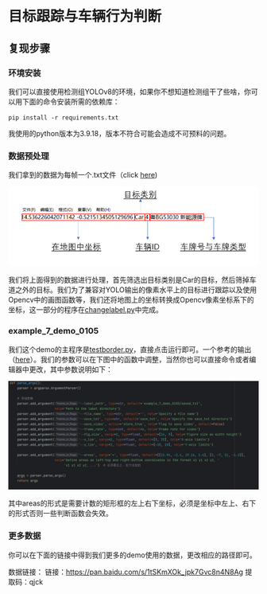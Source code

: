 # 目标跟踪与车辆行为判断

## 复现步骤

### 环境安装

我们可以直接使用检测组YOLOv8的环境，如果你不想知道检测组干了些啥，你可以用下面的命令安装所需的依赖库：

```shell
pip install -r requirements.txt
```

我使用的python版本为3.9.18，版本不符合可能会造成不可预料的问题。



### 数据预处理

我们拿到的数据为每帧一个.txt文件（click [here](.\example_7_demo_0105\saved_points\world_coords_000.txt ))

<img src="./gra/data.png" alt="image-20240108233438141" style="zoom: 67%;" />

我们将上面得到的数据进行处理，首先筛选出目标类别是Car的目标，然后筛掉车道之外的目标。我们为了兼容对YOLO输出的像素水平上的目标进行跟踪以及使用Opencv中的画图函数等，我们还将地图上的坐标转换成Opencv像素坐标系下的坐标，这一部分的程序在[changelabel.py](changelabel.py)中完成。

### example_7_demo_0105 

我们这个demo的主程序是[testborder.py](testborder.py)，直接点击运行即可。一个参考的输出（[here](video_out/exp2024-01-07_10-26-08.mp4)）。我们的参数可以在下图中的函数中调整，当然你也可以直接命令或者编辑器中更改，其中参数说明如下：

<img src=".\gra\image-20240108235218343.png" alt="image-20240108235218343" style="zoom:80%;" />

其中areas的形式是需要计数的矩形框的左上右下坐标，必须是坐标中左上、右下的形式否则一些判断函数会失效。

### 更多数据

你可以在下面的链接中得到我们更多的demo使用的数据，更改相应的路径即可。

数据链接：
链接：https://pan.baidu.com/s/1tSKmXOk_jpk7Gvc8n4N8Ag 
提取码：qjck 
